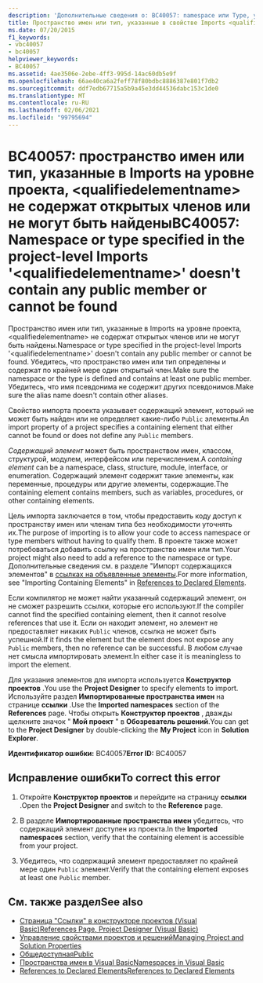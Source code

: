 ```yaml
---
description: 'Дополнительные сведения о: BC40057: namespace или Type, указанные в Imports на уровне проекта, <qualifiedelementname> не содержат открытых членов или не могут быть найдены'
title: Пространство имен или тип, указанные в свойстве Imports <qualifiedelementname> для проекта, не содержит никаких общих членов или не может быть найдено
ms.date: 07/20/2015
f1_keywords:
- vbc40057
- bc40057
helpviewer_keywords:
- BC40057
ms.assetid: 4ae3506e-2ebe-4ff3-995d-14ac60db5e9f
ms.openlocfilehash: 66ae40ca6a2feff78f80bdbc8886387e801f7db2
ms.sourcegitcommit: ddf7edb67715a5b9a45e3dd44536dabc153c1de0
ms.translationtype: MT
ms.contentlocale: ru-RU
ms.lasthandoff: 02/06/2021
ms.locfileid: "99795694"
---
```

# <a name="bc40057-namespace-or-type-specified-in-the-project-level-imports-qualifiedelementname-doesnt-contain-any-public-member-or-cannot-be-found"></a><span data-ttu-id="eb76c-103">BC40057: пространство имен или тип, указанные в Imports на уровне проекта, \<qualifiedelementname> не содержат открытых членов или не могут быть найдены</span><span class="sxs-lookup"><span data-stu-id="eb76c-103">BC40057: Namespace or type specified in the project-level Imports '\<qualifiedelementname>' doesn't contain any public member or cannot be found</span></span>

<span data-ttu-id="eb76c-104">Пространство имен или тип, указанные в Imports на уровне проекта, \<qualifiedelementname> не содержат открытых членов или не могут быть найдены.</span><span class="sxs-lookup"><span data-stu-id="eb76c-104">Namespace or type specified in the project-level Imports '\<qualifiedelementname>' doesn't contain any public member or cannot be found.</span></span> <span data-ttu-id="eb76c-105">Убедитесь, что пространство имен или тип определены и содержат по крайней мере один открытый член.</span><span class="sxs-lookup"><span data-stu-id="eb76c-105">Make sure the namespace or the type is defined and contains at least one public member.</span></span> <span data-ttu-id="eb76c-106">Убедитесь, что имя псевдонима не содержит других псевдонимов.</span><span class="sxs-lookup"><span data-stu-id="eb76c-106">Make sure the alias name doesn't contain other aliases.</span></span>

 <span data-ttu-id="eb76c-107">Свойство импорта проекта указывает содержащий элемент, который не может быть найден или не определяет какие-либо `Public` элементы.</span><span class="sxs-lookup"><span data-stu-id="eb76c-107">An import property of a project specifies a containing element that either cannot be found or does not define any `Public` members.</span></span>

 <span data-ttu-id="eb76c-108">*Содержащий элемент* может быть пространством имен, классом, структурой, модулем, интерфейсом или перечислением.</span><span class="sxs-lookup"><span data-stu-id="eb76c-108">A *containing element* can be a namespace, class, structure, module, interface, or enumeration.</span></span> <span data-ttu-id="eb76c-109">Содержащий элемент содержит такие элементы, как переменные, процедуры или другие элементы, содержащие.</span><span class="sxs-lookup"><span data-stu-id="eb76c-109">The containing element contains members, such as variables, procedures, or other containing elements.</span></span>

 <span data-ttu-id="eb76c-110">Цель импорта заключается в том, чтобы предоставить коду доступ к пространству имен или членам типа без необходимости уточнять их.</span><span class="sxs-lookup"><span data-stu-id="eb76c-110">The purpose of importing is to allow your code to access namespace or type members without having to qualify them.</span></span> <span data-ttu-id="eb76c-111">В проекте также может потребоваться добавить ссылку на пространство имен или тип.</span><span class="sxs-lookup"><span data-stu-id="eb76c-111">Your project might also need to add a reference to the namespace or type.</span></span> <span data-ttu-id="eb76c-112">Дополнительные сведения см. в разделе "Импорт содержащихся элементов" в [ссылках на объявленные элементы](../../programming-guide/language-features/declared-elements/references-to-declared-elements.md).</span><span class="sxs-lookup"><span data-stu-id="eb76c-112">For more information, see "Importing Containing Elements" in [References to Declared Elements](../../programming-guide/language-features/declared-elements/references-to-declared-elements.md).</span></span>

 <span data-ttu-id="eb76c-113">Если компилятор не может найти указанный содержащий элемент, он не сможет разрешить ссылки, которые его используют.</span><span class="sxs-lookup"><span data-stu-id="eb76c-113">If the compiler cannot find the specified containing element, then it cannot resolve references that use it.</span></span> <span data-ttu-id="eb76c-114">Если он находит элемент, но элемент не предоставляет никаких `Public` членов, ссылка не может быть успешной.</span><span class="sxs-lookup"><span data-stu-id="eb76c-114">If it finds the element but the element does not expose any `Public` members, then no reference can be successful.</span></span> <span data-ttu-id="eb76c-115">В любом случае нет смысла импортировать элемент.</span><span class="sxs-lookup"><span data-stu-id="eb76c-115">In either case it is meaningless to import the element.</span></span>

 <span data-ttu-id="eb76c-116">Для указания элементов для импорта используется **Конструктор проектов** .</span><span class="sxs-lookup"><span data-stu-id="eb76c-116">You use the **Project Designer** to specify elements to import.</span></span> <span data-ttu-id="eb76c-117">Используйте раздел **Импортированные пространства имен** на странице **ссылки** .</span><span class="sxs-lookup"><span data-stu-id="eb76c-117">Use the **Imported namespaces** section of the **References** page.</span></span> <span data-ttu-id="eb76c-118">Чтобы открыть **Конструктор проектов** , дважды щелкните значок " **Мой проект** " в **Обозреватель решений**.</span><span class="sxs-lookup"><span data-stu-id="eb76c-118">You can get to the **Project Designer** by double-clicking the **My Project** icon in **Solution Explorer**.</span></span>

 <span data-ttu-id="eb76c-119">**Идентификатор ошибки:** BC40057</span><span class="sxs-lookup"><span data-stu-id="eb76c-119">**Error ID:** BC40057</span></span>

## <a name="to-correct-this-error"></a><span data-ttu-id="eb76c-120">Исправление ошибки</span><span class="sxs-lookup"><span data-stu-id="eb76c-120">To correct this error</span></span>

1. <span data-ttu-id="eb76c-121">Откройте **Конструктор проектов** и перейдите на страницу **ссылки** .</span><span class="sxs-lookup"><span data-stu-id="eb76c-121">Open the **Project Designer** and switch to the **Reference** page.</span></span>

2. <span data-ttu-id="eb76c-122">В разделе **Импортированные пространства имен** убедитесь, что содержащий элемент доступен из проекта.</span><span class="sxs-lookup"><span data-stu-id="eb76c-122">In the **Imported namespaces** section, verify that the containing element is accessible from your project.</span></span>

3. <span data-ttu-id="eb76c-123">Убедитесь, что содержащий элемент предоставляет по крайней мере один `Public` элемент.</span><span class="sxs-lookup"><span data-stu-id="eb76c-123">Verify that the containing element exposes at least one `Public` member.</span></span>

## <a name="see-also"></a><span data-ttu-id="eb76c-124">См. также раздел</span><span class="sxs-lookup"><span data-stu-id="eb76c-124">See also</span></span>

- [<span data-ttu-id="eb76c-125">Страница "Ссылки" в конструкторе проектов (Visual Basic)</span><span class="sxs-lookup"><span data-stu-id="eb76c-125">References Page, Project Designer (Visual Basic)</span></span>](/visualstudio/ide/reference/references-page-project-designer-visual-basic)
- [<span data-ttu-id="eb76c-126">Управление свойствами проектов и решений</span><span class="sxs-lookup"><span data-stu-id="eb76c-126">Managing Project and Solution Properties</span></span>](/visualstudio/ide/managing-project-and-solution-properties)
- [<span data-ttu-id="eb76c-127">Общедоступная</span><span class="sxs-lookup"><span data-stu-id="eb76c-127">Public</span></span>](../modifiers/public.md)
- [<span data-ttu-id="eb76c-128">Пространства имен в Visual Basic</span><span class="sxs-lookup"><span data-stu-id="eb76c-128">Namespaces in Visual Basic</span></span>](../../programming-guide/program-structure/namespaces.md)
- [<span data-ttu-id="eb76c-129">References to Declared Elements</span><span class="sxs-lookup"><span data-stu-id="eb76c-129">References to Declared Elements</span></span>](../../programming-guide/language-features/declared-elements/references-to-declared-elements.md)
